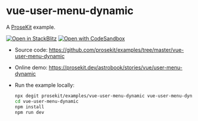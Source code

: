 # vue-user-menu-dynamic

A [ProseKit](https://prosekit.dev) example.

[![Open in StackBlitz](https://developer.stackblitz.com/img/open_in_stackblitz.svg)](https://stackblitz.com/github/prosekit/examples/tree/master/vue-user-menu-dynamic)
[![Open with CodeSandbox](https://assets.codesandbox.io/github/button-edit-lime.svg)](https://codesandbox.io/p/sandbox/github/prosekit/examples/tree/master/vue-user-menu-dynamic)

- Source code: https://github.com/prosekit/examples/tree/master/vue-user-menu-dynamic
- Online demo: https://prosekit.dev/astrobook/stories/vue/user-menu-dynamic
- Run the example locally:

  ```bash
  npx degit prosekit/examples/vue-user-menu-dynamic vue-user-menu-dynamic
  cd vue-user-menu-dynamic
  npm install
  npm run dev
  ```
